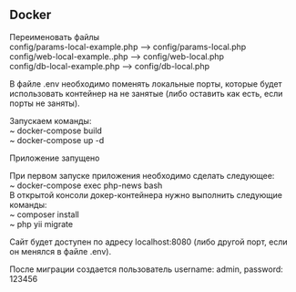 ## Docker

Переименовать файлы  
config/params-local-example.php --> config/params-local.php  
config/web-local-example..php --> config/web-local.php  
config/db-local-example.php -->  config/db-local.php

В файле .env необходимо поменять локальные порты, которые будет использовать контейнер на не занятые (либо оставить как
есть, если порты не заняты).  

Запускаем команды:  
~ docker-compose build  
~ docker-compose up -d

Приложение запущено

При первом запуске приложения необходимо сделать следующее:  
~ docker-compose exec php-news bash  
В открытой консоли докер-контейнера нужно выполнить следующие команды:  
~ composer install  
~ php yii migrate  

Сайт будет доступен по адресу localhost:8080 (либо другой порт, если он менялся в файле .env).  

После миграции создается пользователь username: admin, password: 123456